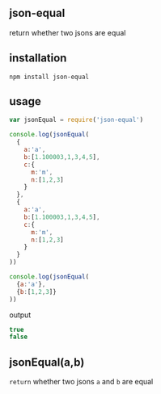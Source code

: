 ## json-equal
return whether two jsons are equal

## installation
    npm install json-equal

## usage
```javascript
var jsonEqual = require('json-equal')

console.log(jsonEqual(
  {
    a:'a',
    b:[1.100003,1,3,4,5],
    c:{
      m:'m',
      n:[1,2,3]
    }
  },
  {
    a:'a',
    b:[1.100003,1,3,4,5],
    c:{
      m:'m',
      n:[1,2,3]
    }
  }
))

console.log(jsonEqual(
  {a:'a'},
  {b:[1,2,3]}
))
```
output
```javascript
true
false
```

## jsonEqual(a,b)
`return` whether two jsons `a` and `b` are equal
